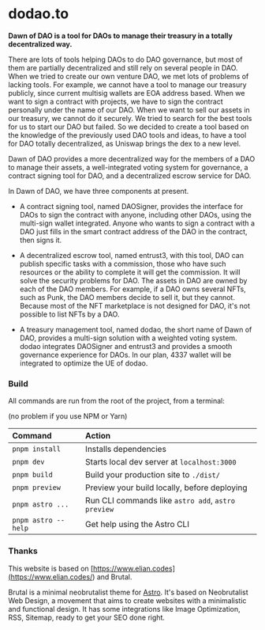 # dodao.to

**Dawn of DAO is a tool for DAOs to manage their treasury in a totally decentralized way.**   

There are lots of tools helping DAOs to do DAO governance, but most of them are partially decentralized and still rely on several people in DAO. When we tried to create our own venture DAO, we met lots of problems of lacking tools. For example, we cannot have a tool to manage our treasury publicly, since current multisig wallets are EOA address based. When we want to sign a contract with projects, we have to sign the contract personally under the name of our DAO. When we want to sell our assets in our treasury, we cannot do it securely. We tried to search for the best tools for us to start our DAO but failed. So we decided to create a tool based on the knowledge of the previously used DAO tools and ideas, to have a tool for DAO totally decentralized, as Uniswap brings the dex to a new level.  

Dawn of DAO provides a more decentralized way for the members of a DAO to manage their assets, a well-integrated voting system for governance, a contract signing tool for DAO, and a decentralized escrow service for DAO.  

In Dawn of DAO, we have three components at present.  

- A contract signing tool, named DAOSigner, provides the interface for DAOs to sign the contract with anyone, including other DAOs, using the multi-sign wallet integrated. Anyone who wants to sign a contract with a DAO just fills in the smart contract address of the DAO in the contract, then signs it.  

- A decentralized escrow tool, named entrust3, with this tool, DAO can publish specific tasks with a commission, those who have such resources or the ability to complete it will get the commission. It will solve the security problems for DAO. The assets in DAO are owned by each of the DAO members. For example, if a DAO owns several NFTs, such as Punk, the DAO members decide to sell it, but they cannot. Because most of the NFT marketplace is not designed for DAO, it's not possible to list NFTs by a DAO.  

- A treasury management tool, named dodao, the short name of Dawn of DAO, provides a multi-sign solution with a weighted voting system. dodao integrates DAOSigner and entrust3 and provides a smooth governance experience for DAOs. In our plan, 4337 wallet will be integrated to optimize the UE of dodao.  

### Build

All commands are run from the root of the project, from a terminal:

(no problem if you use NPM or Yarn)

| Command             | Action                                             |
| :------------------ | :------------------------------------------------- |
| `pnpm install`      | Installs dependencies                              |
| `pnpm dev`          | Starts local dev server at `localhost:3000`        |
| `pnpm build`        | Build your production site to `./dist/`            |
| `pnpm preview`      | Preview your build locally, before deploying       |
| `pnpm astro ...`    | Run CLI commands like `astro add`, `astro preview` |
| `pnpm astro --help` | Get help using the Astro CLI                       |


### Thanks

This website is based on [https://www.elian.codes](<https://www.elian.codes/>) and Brutal.  

Brutal is a minimal neobrutalist theme for [Astro](https://astro.build/). It's based on Neobrutalist Web Design, a movement that aims to create websites with a minimalistic and functional design. It has some integrations like Image Optimization, RSS, Sitemap, ready to get your SEO done right.  

